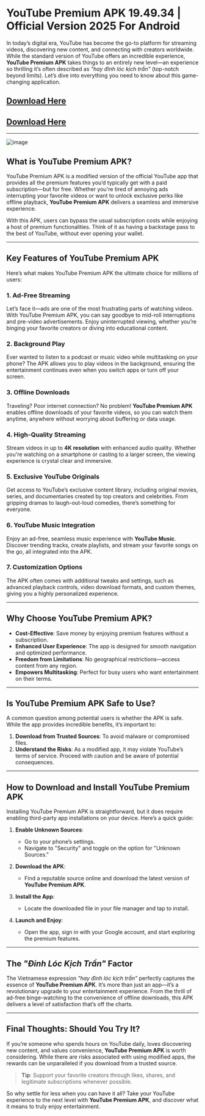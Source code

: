 #   YouTube Premium APK 19.49.34 | Official Version 2025 For Android

In today’s digital era, YouTube has become the go-to platform for streaming videos, discovering new content, and connecting with creators worldwide. While the standard version of YouTube offers an incredible experience, **YouTube Premium APK** takes things to an entirely new level—an experience so thrilling it’s often described as *"hay đỉnh lóc kịch trần"* (top-notch beyond limits). Let’s dive into everything you need to know about this game-changing application.
##   [Download Here ](https://apktodo.net/es/youtube/)
##   [Download Here ](https://apktodo.io/youtube-premium/)
---
![image](https://github.com/user-attachments/assets/aba44af5-6a05-4a17-b544-99f10ed6e629)

## What is YouTube Premium APK?

YouTube Premium APK is a modified version of the official YouTube app that provides all the premium features you’d typically get with a paid subscription—but for free. Whether you're tired of annoying ads interrupting your favorite videos or want to unlock exclusive perks like offline playback, **YouTube Premium APK** delivers a seamless and immersive experience.

With this APK, users can bypass the usual subscription costs while enjoying a host of premium functionalities. Think of it as having a backstage pass to the best of YouTube, without ever opening your wallet.

---

## Key Features of YouTube Premium APK

Here’s what makes YouTube Premium APK the ultimate choice for millions of users:

### 1. Ad-Free Streaming
Let’s face it—ads are one of the most frustrating parts of watching videos. With YouTube Premium APK, you can say goodbye to mid-roll interruptions and pre-video advertisements. Enjoy uninterrupted viewing, whether you’re binging your favorite creators or diving into educational content.

### 2. Background Play
Ever wanted to listen to a podcast or music video while multitasking on your phone? The APK allows you to play videos in the background, ensuring the entertainment continues even when you switch apps or turn off your screen.

### 3. Offline Downloads
Traveling? Poor internet connection? No problem! **YouTube Premium APK** enables offline downloads of your favorite videos, so you can watch them anytime, anywhere without worrying about buffering or data usage.

### 4. High-Quality Streaming
Stream videos in up to **4K resolution** with enhanced audio quality. Whether you're watching on a smartphone or casting to a larger screen, the viewing experience is crystal clear and immersive.

### 5. Exclusive YouTube Originals
Get access to YouTube’s exclusive content library, including original movies, series, and documentaries created by top creators and celebrities. From gripping dramas to laugh-out-loud comedies, there’s something for everyone.

### 6. YouTube Music Integration
Enjoy an ad-free, seamless music experience with **YouTube Music**. Discover trending tracks, create playlists, and stream your favorite songs on the go, all integrated into the APK.

### 7. Customization Options
The APK often comes with additional tweaks and settings, such as advanced playback controls, video download formats, and custom themes, giving you a highly personalized experience.

---

## Why Choose YouTube Premium APK?

- **Cost-Effective**: Save money by enjoying premium features without a subscription.
- **Enhanced User Experience**: The app is designed for smooth navigation and optimized performance.
- **Freedom from Limitations**: No geographical restrictions—access content from any region.
- **Empowers Multitasking**: Perfect for busy users who want entertainment on their terms.

---

## Is YouTube Premium APK Safe to Use?

A common question among potential users is whether the APK is safe. While the app provides incredible benefits, it’s important to:

1. **Download from Trusted Sources**: To avoid malware or compromised files.
2. **Understand the Risks**: As a modified app, it may violate YouTube’s terms of service. Proceed with caution and be aware of potential consequences.

---

## How to Download and Install YouTube Premium APK

Installing YouTube Premium APK is straightforward, but it does require enabling third-party app installations on your device. Here’s a quick guide:

1. **Enable Unknown Sources**:  
   - Go to your phone’s settings.  
   - Navigate to "Security" and toggle on the option for "Unknown Sources."

2. **Download the APK**:  
   - Find a reputable source online and download the latest version of **YouTube Premium APK**.

3. **Install the App**:  
   - Locate the downloaded file in your file manager and tap to install.

4. **Launch and Enjoy**:  
   - Open the app, sign in with your Google account, and start exploring the premium features.

---

## The *"Đỉnh Lóc Kịch Trần"* Factor

The Vietnamese expression *"hay đỉnh lóc kịch trần"* perfectly captures the essence of **YouTube Premium APK**. It’s more than just an app—it’s a revolutionary upgrade to your entertainment experience. From the thrill of ad-free binge-watching to the convenience of offline downloads, this APK delivers a level of satisfaction that’s off the charts.

---

## Final Thoughts: Should You Try It?

If you’re someone who spends hours on YouTube daily, loves discovering new content, and values convenience, **YouTube Premium APK** is worth considering. While there are risks associated with using modified apps, the rewards can be unparalleled if you download from a trusted source. 

> **Tip**: Support your favorite creators through likes, shares, and legitimate subscriptions whenever possible.

So why settle for less when you can have it all? Take your YouTube experience to the next level with **YouTube Premium APK**, and discover what it means to truly enjoy entertainment.
